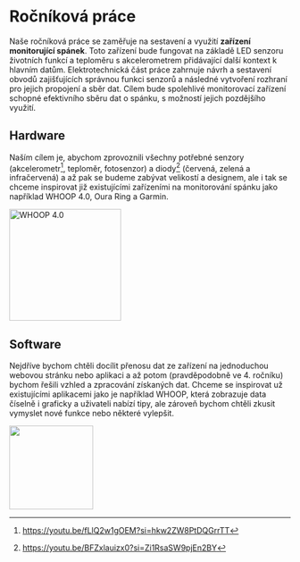# Ročníková práce

Naše ročníková práce se zaměřuje na sestavení a využití **zařízení monitorující spánek**. Toto zařízení bude fungovat na základě LED senzoru životních funkcí a teploměru s akcelerometrem přidávající další kontext k hlavním datům. Elektrotechnická část práce zahrnuje návrh a sestavení obvodů zajišťujících správnou funkci senzorů a následné vytvoření rozhraní pro jejich propojení a sběr dat. Cílem bude spolehlivé monitorovací zařízení schopné efektivního sběru dat o spánku, s možností jejich pozdějšího využití.


## Hardware
Naším cílem je, abychom zprovoznili všechny potřebné senzory (akcelerometr[^2], teploměr, fotosenzor) a diody[^1] (červená, zelená a infračervená) a až pak se budeme zabývat velikostí a designem, ale i tak se chceme inspirovat již existujícími zařízeními na monitorování spánku jako například WHOOP 4.0, Oura Ring a Garmin.

<a href="https://www.whoop.com/eu/en/"> 
<img src="https://images.ctfassets.net/rbzqg6pelgqa/C8vHNCpTJcNSQfta0vYlI/3e5cd32ce2242f64b797eaa165f29373/band-renders-sized-2.png?fm=webp&q=75&w=1920" alt="WHOOP 4.0" width="200" height="200">
</a>

## Software
Nejdříve bychom chtěli docílit přenosu dat ze zařízení na jednoduchou webovou stránku nebo aplikaci a až potom (pravděpodobně ve 4. ročníku) bychom řešili vzhled a zpracování získaných dat. Chceme se inspirovat už existujícími aplikacemi jako je například WHOOP, která zobrazuje data číselně i graficky a uživateli nabízí tipy, ale zároveň bychom chtěli zkusit vymyslet nové funkce nebo některé vylepšit.

<a href="https://www.whoop.com/eu/en/"> 
<img src="https://helios-i.mashable.com/imagery/articles/0195WOwkhwtJIlIxzbFi5b7/images-2.fill.size_363x750.v1611706688.png" width="150" height="auto">
</a>



[^1]: https://youtu.be/BFZxlauizx0?si=Zi1RsaSW9pjEn2BY
[^2]: https://youtu.be/fLlQ2w1gOEM?si=hkw2ZW8PtDQGrrTT
